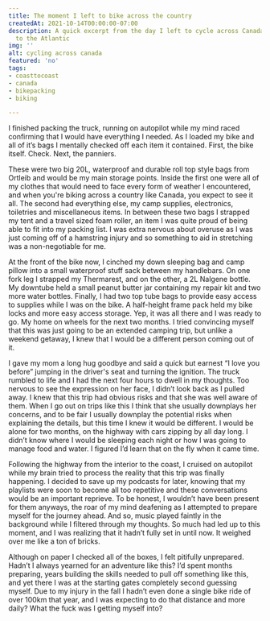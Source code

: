 ```yaml
---
title: The moment I left to bike across the country
createdAt: 2021-10-14T00:00:00-07:00
description: A quick excerpt from the day I left to cycle across Canada from the Pacific
  to the Atlantic
img: ''
alt: cycling across canada
featured: 'no'
tags:
- coasttocoast
- canada
- bikepacking
- biking

---
```

I finished packing the truck, running on autopilot while my mind raced confirming that I would have everything I needed. As I loaded my bike and all of it’s bags I mentally checked off each item it contained. First, the bike itself. Check. Next, the panniers.

These were two big 20L, waterproof and durable roll top style bags from Ortleib and would be my main storage points. Inside the first one were all of my clothes that would need to face every form of weather I encountered, and when you're biking across a country like Canada, you expect to see it all. The second had everything else, my camp supplies, electronics, toiletries and miscellaneous items. In between these two bags I strapped my tent and a travel sized foam roller, an item I was quite proud of being able to fit into my packing list. I was extra nervous about overuse as I was just coming off of a hamstring injury and so something to aid in stretching was a non-negotiable for me.

At the front of the bike now, I cinched my down sleeping bag and camp pillow into a small waterproof stuff sack between my handlebars. On one fork leg I strapped my Thermarest, and on the other, a 2L Nalgene bottle. My downtube held a small peanut butter jar containing my repair kit and two more water bottles. Finally, I had two top tube bags to provide easy access to supplies while I was on the bike. A half-height frame pack held my bike locks and more easy access storage. Yep, it was all there and I was ready to go. My home on wheels for the next two months. I tried convincing myself that this was just going to be an extended camping trip, but unlike a weekend getaway, I knew that I would be a different person coming out of it.

I gave my mom a long hug goodbye and said a quick but earnest “I love you before” jumping in the driver's seat and turning the ignition. The truck rumbled to life and I had the next four hours to dwell in my thoughts. Too nervous to see the expression on her face, I didn’t look back as I pulled away. I knew that this trip had obvious risks and that she was well aware of them. When I go out on trips like this I think that she usually downplays her concerns, and to be fair I usually downplay the potential risks when explaining the details, but this time I knew it would be different. I would be alone for two months, on the highway with cars zipping by all day long. I didn’t know where I would be sleeping each night or how I was going to manage food and water. I figured I’d learn that on the fly when it came time.

Following the highway from the interior to the coast, I cruised on autopilot while my brain tried to process the reality that this trip was finally happening. I decided to save up my podcasts for later, knowing that my playlists were soon to become all too repetitive and these conversations would be an important reprieve. To be honest, I wouldn’t have been present for them anyways, the roar of my mind deafening as I attempted to prepare myself for the journey ahead. And so, music played faintly in the background while I filtered through my thoughts. So much had led up to this moment, and I was realizing that it hadn’t fully set in until now. It weighed over me like a ton of bricks.

Although on paper I checked all of the boxes, I felt pitifully unprepared. Hadn’t I always yearned for an adventure like this? I’d spent months preparing, years building the skills needed to pull off something like this, and yet there I was at the starting gates completely second guessing myself. Due to my injury in the fall I hadn’t even done a single bike ride of over 100km that year, and I was expecting to do that distance and more daily? What the fuck was I getting myself into?